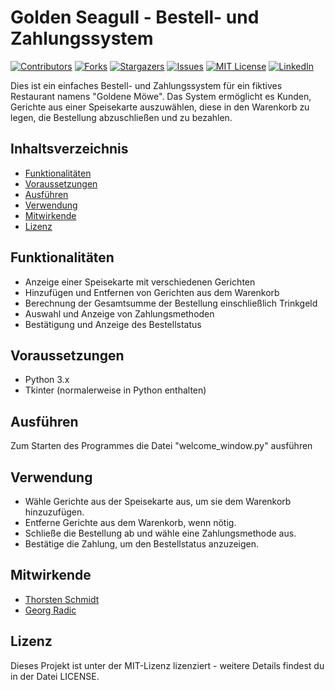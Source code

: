 # Golden Seagull - Bestell- und Zahlungssystem
[![Contributors][contributors-shield]][contributors-url]
[![Forks][forks-shield]][forks-url]
[![Stargazers][stars-shield]][stars-url]
[![Issues][issues-shield]][issues-url]
[![MIT License][license-shield]][license-url]
[![LinkedIn][linkedin-shield]][linkedin-url]

Dies ist ein einfaches Bestell- und Zahlungssystem für ein fiktives Restaurant namens "Goldene Möwe". Das System ermöglicht es Kunden, Gerichte aus einer Speisekarte auszuwählen, diese in den Warenkorb zu legen, die Bestellung abzuschließen und zu bezahlen.

## Inhaltsverzeichnis

-   [Funktionalitäten](#funktionalitäten)
-   [Voraussetzungen](#voraussetzungen)
-   [Ausführen](#ausführen)
-   [Verwendung](#verwendung)
-   [Mitwirkende](#mitwirkende)
-   [Lizenz](#lizenz)

## Funktionalitäten

-   Anzeige einer Speisekarte mit verschiedenen Gerichten
-   Hinzufügen und Entfernen von Gerichten aus dem Warenkorb
-   Berechnung der Gesamtsumme der Bestellung einschließlich Trinkgeld
-   Auswahl und Anzeige von Zahlungsmethoden
-   Bestätigung und Anzeige des Bestellstatus

## Voraussetzungen

-   Python 3.x
-   Tkinter (normalerweise in Python enthalten)

## Ausführen
Zum Starten des Programmes die Datei "welcome_window.py" ausführen

## Verwendung
-   Wähle Gerichte aus der Speisekarte aus, um sie dem Warenkorb hinzuzufügen.
-   Entferne Gerichte aus dem Warenkorb, wenn nötig.
-   Schließe die Bestellung ab und wähle eine Zahlungsmethode aus.
-   Bestätige die Zahlung, um den Bestellstatus anzuzeigen.

## Mitwirkende
-   [Thorsten Schmidt](https://github.com/tschmidt66)
-   [Georg Radic](https://github.com/datageorg) 

## Lizenz
Dieses Projekt ist unter der MIT-Lizenz lizenziert - weitere Details findest du in der Datei LICENSE.

<!-- MARKDOWN LINKS & IMAGES -->
<!-- https://www.markdownguide.org/basic-syntax/#reference-style-links -->
[contributors-shield]: https://img.shields.io/github/contributors/flo130522/Restaurantbestell-_Zahlungssystem.svg?style=for-the-badge
[contributors-url]: https://github.com/flo130522/Restaurantbestell-_Zahlungssystem/graphs/contributors
[forks-shield]: https://img.shields.io/github/forks/flo130522/Restaurantbestell-_Zahlungssystem.svg?style=for-the-badge
[forks-url]: https://github.com/flo130522/Restaurantbestell-_Zahlungssystem/network/members
[stars-shield]: https://img.shields.io/github/stars/flo130522/Restaurantbestell-_Zahlungssystem.svg?style=for-the-badge
[stars-url]: https://github.com/flo130522/Restaurantbestell-_Zahlungssystem/stargazers
[issues-shield]: https://img.shields.io/github/issues/flo130522/Restaurantbestell-_Zahlungssystem.svg?style=for-the-badge
[issues-url]: https://github.com/flo130522/Restaurantbestell-_Zahlungssystem/issues
[license-shield]: https://img.shields.io/github/license/flo130522/Restaurantbestell-_Zahlungssystem.svg?style=for-the-badge
[license-url]: https://github.com/flo130522/Restaurantbestell-_Zahlungssystem/blob/master/LICENSE.txt
[linkedin-shield]: https://img.shields.io/badge/-LinkedIn-black.svg?style=for-the-badge&logo=linkedin&colorB=555
[linkedin-url]: https://linkedin.com/in/linkedin_username
